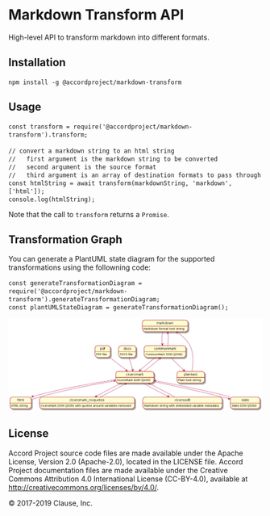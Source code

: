 # Markdown Transform API

High-level API to transform markdown into different formats.

## Installation

```
npm install -g @accordproject/markdown-transform
```

## Usage

```
const transform = require('@accordproject/markdown-transform').transform;

// convert a markdown string to an html string
//   first argument is the markdown string to be converted
//   second argument is the source format
//   third argument is an array of destination formats to pass through
const htmlString = await transform(markdownString, 'markdown', ['html']);
console.log(htmlString);
```

Note that the call to `transform` returns a `Promise`.

## Transformation Graph

You can generate a PlantUML state diagram for the supported transformations using the followning code:

```
const generateTransformationDiagram = require('@accordproject/markdown-transform').generateTransformationDiagram;
const plantUMLStateDiagram = generateTransformationDiagram();
```

![Transforms](transformations.png)

## License <a name="license"></a>
Accord Project source code files are made available under the Apache License, Version 2.0 (Apache-2.0), located in the LICENSE file. Accord Project documentation files are made available under the Creative Commons Attribution 4.0 International License (CC-BY-4.0), available at http://creativecommons.org/licenses/by/4.0/.

© 2017-2019 Clause, Inc.
